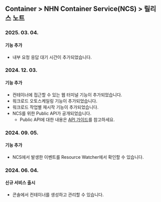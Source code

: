 ## Container > NHN Container Service(NCS) > 릴리스 노트
### 2025. 03. 04.
#### 기능 추가
* 내부 요청 응답 대기 시간이 추가되었습니다. 

### 2024. 12. 03.
#### 기능 추가
* 컨테이너에 접근할 수 있는 웹 터미널 기능이 추가되었습니다.
* 워크로드 오토스케일링 기능이 추가되었습니다.
* 워크로드 작업별 재시작 기능이 추가되었습니다.
* NCS를 위한 Public API가 공개되었습니다.
   * Public API에 대한 내용은 [API 가이드](/Container/NCS/ko/public-api/)를 참고하세요.

### 2024. 09. 05.
#### 기능 추가
* NCS에서 발생한 이벤트를 Resource Watcher에서 확인할 수 있습니다.

### 2024. 06. 04.
#### 신규 서비스 출시
* 콘솔에서 컨테이너를 생성하고 관리할 수 있습니다.